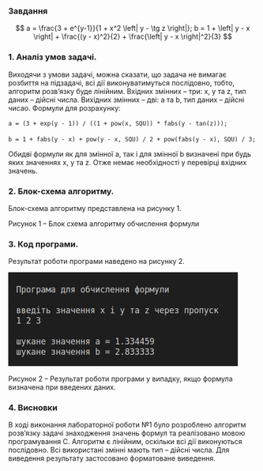 ### Завдання

$$ a = \frac{3 + e^{y-1}}{1 + x^2 \left| y - \tg z \right|}; b = 1 + \left| y - x \right| + \frac{(y - x)^2}{2} + \frac{\left| y - x \right|^2}{3} $$

### 1. Аналіз умов задачі.

Виходячи з умови задачі, можна сказати, що задача не вимагає розбиття на підзадачі, всі дії виконуватимуться послідовно, тобто, алгоритм розв’язку буде лінійним. Вхідних змінних – три: x, y та z, тип даних – дійсні числа. Вихідних змінних – дві: a та b, тип даних – дійсні чисао. Формули для розрахунку: 

    a = (3 + exp(y - 1)) / ((1 + pow(x, SQU)) * fabs(y - tan(z)));

    b = 1 + fabs(y - x) + pow(y - x, SQU) / 2 + pow(fabs(y - x), SQU) / 3;

Обидві формули як для змінної a, так і для змінної b визначені при будь яких значеннях x, y та z. Отже немає необхідності у перевірці вхідних значень.

### 2. Блок-схема алгоритму.

Блок-схема алгоритму представлена на рисунку 1.

<div id="flowchart"></div>

Рисунок 1 – Блок схема алгоритму обчислення формули

### 3. Код програми.

<div id="code"></div>

Результат роботи програми наведено на рисунку 2.

![screenshot1](./screenshot1.png)

Рисунок 2 – Результат роботи програми у випадку, якщо формула визначена при введених даних.

### 4. Висновки

В ході виконання лабораторної роботи №1 було розроблено алгоритм розв’язку задачі знаходження значень формул та реалізовано мовою програмування С. Алгоритм є лінійним, оскільки всі дії виконуються послідовно. Всі використані змінні мають тип – дійсні числа. Для виведення результату застосовано форматоване виведення.